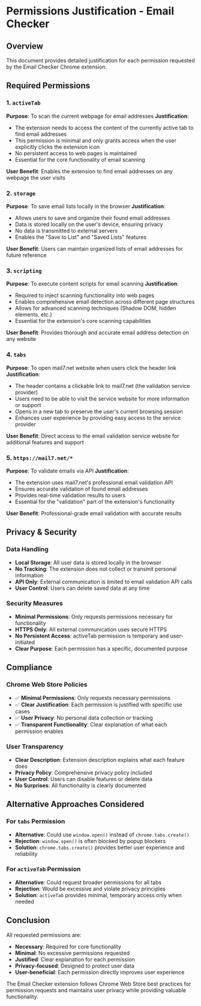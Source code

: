 # Permissions Justification - Email Checker

## Overview
This document provides detailed justification for each permission requested by the Email Checker Chrome extension.

## Required Permissions

### 1. `activeTab`
**Purpose**: To scan the current webpage for email addresses
**Justification**: 
- The extension needs to access the content of the currently active tab to find email addresses
- This permission is minimal and only grants access when the user explicitly clicks the extension icon
- No persistent access to web pages is maintained
- Essential for the core functionality of email scanning

**User Benefit**: Enables the extension to find email addresses on any webpage the user visits

### 2. `storage`
**Purpose**: To save email lists locally in the browser
**Justification**:
- Allows users to save and organize their found email addresses
- Data is stored locally on the user's device, ensuring privacy
- No data is transmitted to external servers
- Enables the "Save to List" and "Saved Lists" features

**User Benefit**: Users can maintain organized lists of email addresses for future reference

### 3. `scripting`
**Purpose**: To execute content scripts for email scanning
**Justification**:
- Required to inject scanning functionality into web pages
- Enables comprehensive email detection across different page structures
- Allows for advanced scanning techniques (Shadow DOM, hidden elements, etc.)
- Essential for the extension's core scanning capabilities

**User Benefit**: Provides thorough and accurate email address detection on any website

### 4. `tabs`
**Purpose**: To open mail7.net website when users click the header link
**Justification**:
- The header contains a clickable link to mail7.net (the validation service provider)
- Users need to be able to visit the service website for more information or support
- Opens in a new tab to preserve the user's current browsing session
- Enhances user experience by providing easy access to the service provider

**User Benefit**: Direct access to the email validation service website for additional features and support

### 5. `https://mail7.net/*`
**Purpose**: To validate emails via API
**Justification**:
- The extension uses mail7.net's professional email validation API
- Ensures accurate validation of found email addresses
- Provides real-time validation results to users
- Essential for the "validation" part of the extension's functionality

**User Benefit**: Professional-grade email validation with accurate results

## Privacy & Security

### Data Handling
- **Local Storage**: All user data is stored locally in the browser
- **No Tracking**: The extension does not collect or transmit personal information
- **API Only**: External communication is limited to email validation API calls
- **User Control**: Users can delete saved data at any time

### Security Measures
- **Minimal Permissions**: Only requests permissions necessary for functionality
- **HTTPS Only**: All external communication uses secure HTTPS
- **No Persistent Access**: activeTab permission is temporary and user-initiated
- **Clear Purpose**: Each permission has a specific, documented purpose

## Compliance

### Chrome Web Store Policies
- ✅ **Minimal Permissions**: Only requests necessary permissions
- ✅ **Clear Justification**: Each permission is justified with specific use cases
- ✅ **User Privacy**: No personal data collection or tracking
- ✅ **Transparent Functionality**: Clear explanation of what each permission enables

### User Transparency
- **Clear Description**: Extension description explains what each feature does
- **Privacy Policy**: Comprehensive privacy policy included
- **User Control**: Users can disable features or delete data
- **No Surprises**: All functionality is clearly documented

## Alternative Approaches Considered

### For `tabs` Permission
- **Alternative**: Could use `window.open()` instead of `chrome.tabs.create()`
- **Rejection**: `window.open()` is often blocked by popup blockers
- **Solution**: `chrome.tabs.create()` provides better user experience and reliability

### For `activeTab` Permission
- **Alternative**: Could request broader permissions for all tabs
- **Rejection**: Would be excessive and violate privacy principles
- **Solution**: `activeTab` provides minimal, temporary access only when needed

## Conclusion

All requested permissions are:
- **Necessary**: Required for core functionality
- **Minimal**: No excessive permissions requested
- **Justified**: Clear explanation for each permission
- **Privacy-focused**: Designed to protect user data
- **User-beneficial**: Each permission directly improves user experience

The Email Checker extension follows Chrome Web Store best practices for permission requests and maintains user privacy while providing valuable functionality. 